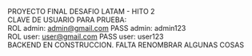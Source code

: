 PROYECTO FINAL DESAFIO LATAM - HITO 2
<br>
CLAVE DE USUARIO PARA PRUEBA:
<br>
ROL admin: admin@gmail.com
PASS admin: admin123
<br>
ROL user: user@gmail.com
PASS user: user123
<br>
BACKEND EN CONSTRUCCION. FALTA RENOMBRAR ALGUNAS COSAS
